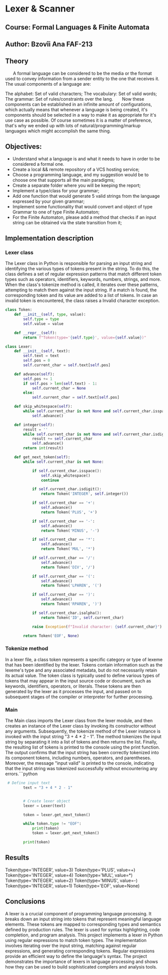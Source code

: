 # Lexer & Scanner
## Course: Formal Languages & Finite Automata
## Author: Bzovîi Ana FAF-213





## Theory
    A formal language can be considered to be the media or the format used to convey information from a sender entity to the one that receives it. The usual components of a language are:

The alphabet: Set of valid characters;
The vocabulary: Set of valid words;
The grammar: Set of rules/constraints over the lang.
    Now these components can be established in an infinite amount of configurations, which actually means that whenever a language is being created, it's components should be selected in a way to make it as appropriate for it's use case as possible. Of course sometimes it is a matter of preference, that's why we ended up with lots of natural/programming/markup languages which might accomplish the same thing.

## Objectives:
- Understand what a language is and what it needs to have in order to be considered a formal one.
- Create a local && remote repository of a VCS hosting service;
- Choose a programming language, and my suggestion would be to choose one that supports all the main paradigms;
- Create a separate folder where you will be keeping the report;
- Implement a type/class for your grammar;
- Add one function that would generate 5 valid strings from the language expressed by your given grammar;
- Implement some functionality that would convert and object of type Grammar to one of type Finite Automaton;
- For the Finite Automaton, please add a method that checks if an input string can be obtained via the state transition from it;


  

## Implementation description
### Lexer class
The Lexer class in Python is responsible for parsing an input string and identifying the various types of tokens present in the string. To do this, the class defines a set of regular expression patterns that match different token types such as operators, identifiers, keywords, numbers, strings, and more. When the class's tokenize method is called, it iterates over these patterns, attempting to match them against the input string. If a match is found, the corresponding token and its value are added to a list of tokens. In case an invalid token is encountered, the class raises a Invalid character exception.
```python
class Token:
    def __init__(self, type, value):
        self.type = type
        self.value = value

    def __repr__(self):
        return f"Token(type='{self.type}', value={self.value})"

class Lexer:
    def __init__(self, text):
        self.text = text
        self.pos = 0
        self.current_char = self.text[self.pos]

    def advance(self):
        self.pos += 1
        if self.pos > len(self.text) - 1:
            self.current_char = None
        else:
            self.current_char = self.text[self.pos]

    def skip_whitespace(self):
        while self.current_char is not None and self.current_char.isspace():
            self.advance()

    def integer(self):
        result = ''
        while self.current_char is not None and self.current_char.isdigit():
            result += self.current_char
            self.advance()
        return int(result)

    def get_next_token(self):
        while self.current_char is not None:

            if self.current_char.isspace():
                self.skip_whitespace()
                continue

            if self.current_char.isdigit():
                return Token('INTEGER', self.integer())

            if self.current_char == '+':
                self.advance()
                return Token('PLUS', '+')

            if self.current_char == '-':
                self.advance()
                return Token('MINUS', '-')

            if self.current_char == '*':
                self.advance()
                return Token('MUL', '*')

            if self.current_char == '/':
                self.advance()
                return Token('DIV', '/')

            if self.current_char == '(':
                self.advance()
                return Token('LPAREN', '(')

            if self.current_char == ')':
                self.advance()
                return Token('RPAREN', ')')

            if self.current_char.isalpha():
                return Token('ID', self.current_char)

            raise Exception(f"Invalid character: {self.current_char}")

        return Token('EOF', None)


```
### Tokenize method
In a lexer file, a class token represents a specific category or type of lexeme that has been identified by the lexer. Tokens contain information such as the lexeme's type and any associated metadata, but do not necessarily retain its actual value. The token class is typically used to define various types of tokens that may appear in the input source code or document, such as keywords, identifiers, operators, or literals. These tokens are then generated by the lexer as it processes the input, and passed on to subsequent stages of the compiler or interpreter for further processing.

### Main
The Main class imports the Lexer class from the lexer module, and then creates an instance of the Lexer class by invoking its constructor without any arguments. Subsequently, the tokenize method of the Lexer instance is invoked with the input string "3 + 4 * 2 - 1". The method tokenizes the input string by separating it into a list of tokens and then returns the list. Finally, the resulting list of tokens is printed to the console using the print function. The output confirms that the input string has been correctly tokenized into its component tokens, including numbers, operators, and parentheses. Moreover, the message "input valid" is printed to the console, indicating that the input string was tokenized successfully without encountering any errors.```python
```python
 # Define input text
        text = "3 + 4 * 2 - 1"


        # Create lexer object
        lexer = Lexer(text)

        token = lexer.get_next_token()

        while token.type != "EOF":
            print(token)
            token = lexer.get_next_token()

        print(token)

```



## Results
Token(type='INTEGER', value=3)
Token(type='PLUS', value=+)
Token(type='INTEGER', value=4)
Token(type='MUL', value=*)
Token(type='INTEGER', value=2)
Token(type='MINUS', value=-)
Token(type='INTEGER', value=1)
Token(type='EOF', value=None)


## Conclusions
A lexer is a crucial component of programming language processing. It breaks down an input string into tokens that represent meaningful language elements. These tokens are mapped to corresponding types and semantics defined by production rules. The lexer is used for syntax highlighting, code completion, and program analysis. This project implements a lexer in Python using regular expressions to match token types. The implementation involves iterating over the input string, matching against regular expressions, and generating corresponding tokens. Regular expressions provide an efficient way to define the language's syntax. The project demonstrates the importance of lexers in language processing and shows how they can be used to build sophisticated compilers and analysis tools.
